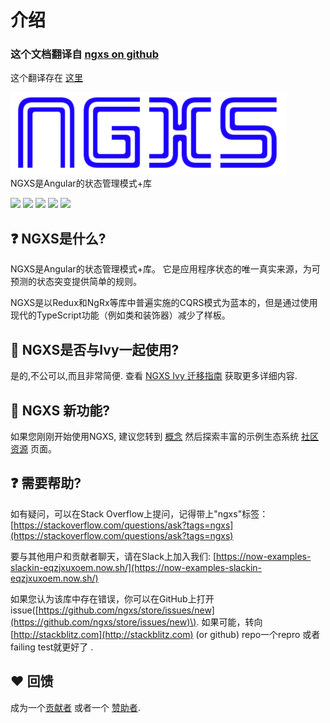 # 介绍

### 这个文档翻译自 [ngxs on github](https://github.com/ngxs/store/tree/master/docs) 

这个翻译存在 [这里](https://github.com/mlwxxx/ngxs)

 ![](.gitbook/assets/logo%20%282%29.png)  
 NGXS是Angular的状态管理模式+库  
  
 [![](https://now-examples-slackin-eqzjxuxoem.now.sh/badge.svg)](https://now-examples-slackin-eqzjxuxoem.now.sh/) [![](https://badge.fury.io/js/%40ngxs%2Fstore.svg)](https://badge.fury.io/js/%40ngxs%2Fstore) [![](https://api.codeclimate.com/v1/badges/5b43106a1ddff7d76a04/maintainability)](https://codeclimate.com/github/ngxs/store/maintainability) [![](https://api.codeclimate.com/v1/badges/5b43106a1ddff7d76a04/test_coverage)](https://codeclimate.com/github/ngxs/store/test_coverage) [![](https://circleci.com/gh/ngxs/store/tree/master.svg?style=svg)](https://circleci.com/gh/ngxs/store)

## ❓ NGXS是什么?

NGXS是Angular的状态管理模式+库。 它是应用程序状态的唯一真实来源，为可预测的状态突变提供简单的规则。

NGXS是以Redux和NgRx等库中普遍实施的CQRS模式为蓝本的，但是通过使用现代的TypeScript功能（例如类和装饰器）减少了样板。

## 🌱 NGXS是否与Ivy一起使用?

是的,不公可以,而且非常简便. 查看 [NGXS Ivy 迁移指南](https://ngxs.io/advanced/ivy-migration-guide) 获取更多详细内容.

## 👋 NGXS 新功能?

如果您刚刚开始使用NGXS, 建议您转到 [概念](gai-nian/intro.md) 然后探索丰富的示例生态系统 [社区资源](community/projects.md) 页面。

## ❓ 需要帮助?

如有疑问，可以在Stack Overflow上提问，记得带上"ngxs"标签： [https://stackoverflow.com/questions/ask?tags=ngxs](https://stackoverflow.com/questions/ask?tags=ngxs)

要与其他用户和贡献者聊天，请在Slack上加入我们: [https://now-examples-slackin-eqzjxuxoem.now.sh/](https://now-examples-slackin-eqzjxuxoem.now.sh/)

如果您认为该库中存在错误，你可以在GitHub上打开issue\([https://github.com/ngxs/store/issues/new](https://github.com/ngxs/store/issues/new)\). 如果可能，转向 [http://stackblitz.com](http://stackblitz.com) \(or github\) repo一个repro 或者failing test就更好了 .

## ❤️ 回馈

成为一个[贡献者](community/contributors.md) 或者一个 [赞助者](community/sponsors.md).

